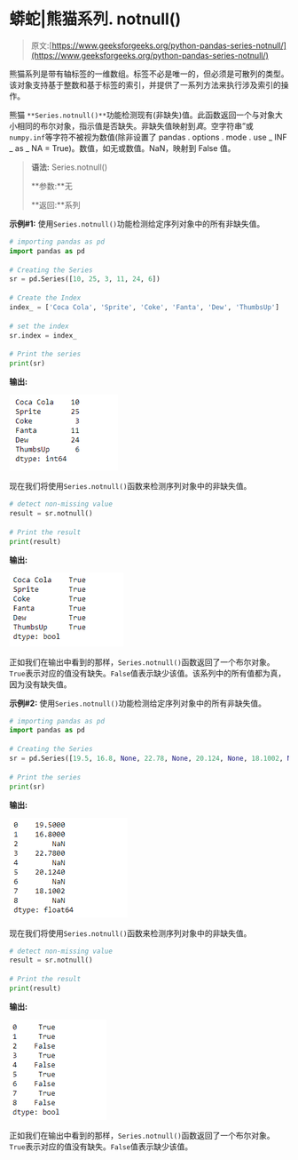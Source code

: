 # 蟒蛇|熊猫系列. notnull()

> 原文:[https://www.geeksforgeeks.org/python-pandas-series-notnull/](https://www.geeksforgeeks.org/python-pandas-series-notnull/)

熊猫系列是带有轴标签的一维数组。标签不必是唯一的，但必须是可散列的类型。该对象支持基于整数和基于标签的索引，并提供了一系列方法来执行涉及索引的操作。

熊猫 `**Series.notnull()**`功能检测现有(非缺失)值。此函数返回一个与对象大小相同的布尔对象，指示值是否缺失。非缺失值映射到*真*。空字符串”或`numpy.inf`等字符不被视为数值(除非设置了 pandas . options . mode . use _ INF _ as _ NA = True)。数值，如无或数值。NaN，映射到 False 值。

> **语法:** Series.notnull()
> 
> **参数:**无
> 
> **返回:**系列

**示例#1:** 使用`Series.notnull()`功能检测给定序列对象中的所有非缺失值。

```py
# importing pandas as pd
import pandas as pd

# Creating the Series
sr = pd.Series([10, 25, 3, 11, 24, 6])

# Create the Index
index_ = ['Coca Cola', 'Sprite', 'Coke', 'Fanta', 'Dew', 'ThumbsUp']

# set the index
sr.index = index_

# Print the series
print(sr)
```

**输出:**

![](img/dab04769c1239f7411b50876f1fa5e58.png)

现在我们将使用`Series.notnull()`函数来检测序列对象中的非缺失值。

```py
# detect non-missing value
result = sr.notnull()

# Print the result
print(result)
```

**输出:**

![](img/55ac95d1bb99cb1520feeef350e31d87.png)

正如我们在输出中看到的那样，`Series.notnull()`函数返回了一个布尔对象。`True`表示对应的值没有缺失。`False`值表示缺少该值。该系列中的所有值都为真，因为没有缺失值。

**示例#2:** 使用`Series.notnull()`功能检测给定序列对象中的所有非缺失值。

```py
# importing pandas as pd
import pandas as pd

# Creating the Series
sr = pd.Series([19.5, 16.8, None, 22.78, None, 20.124, None, 18.1002, None])

# Print the series
print(sr)
```

**输出:**

![](img/e7e670b68ff286ad2186297546405fca.png)

现在我们将使用`Series.notnull()`函数来检测序列对象中的非缺失值。

```py
# detect non-missing value
result = sr.notnull()

# Print the result
print(result)
```

**输出:**

![](img/6c6f60df00234998856e51a86958e14d.png)

正如我们在输出中看到的那样，`Series.notnull()`函数返回了一个布尔对象。`True`表示对应的值没有缺失。`False`值表示缺少该值。